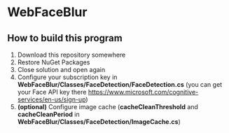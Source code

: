 # WebFaceBlur

## How to build this program

1. Download this repository somewhere
2. Restore NuGet Packages
3. Close solution and open again
4. Configure your subscription key in <b>WebFaceBlur/Classes/FaceDetection/FaceDetection.cs</b>
(you can get your Face API key there https://www.microsoft.com/cognitive-services/en-us/sign-up)
5. <b>(optional)</b> Configure image cache (<b>cacheCleanThreshold</b> and <b>cacheCleanPeriod</b> in <b>WebFaceBlur/Classes/FaceDetection/ImageCache.cs</b>)

